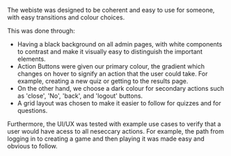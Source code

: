 The webiste was designed to be coherent and easy to use 
for someone, with easy transitions and colour choices.

This was done through:
- Having a black background on all admin pages, with white components to contrast and make it visually easy to distinguish the important elements.
- Action Buttons were given our primary colour, the gradient which changes on hover to signify an action that the user could take. For example, creating a new quiz or getting to the results page.
- On the other hand, we choose a dark colour for secondary actions such as 'close', 'No', 'back', and 'logout' buttons.
- A grid layout was chosen to make it easier to follow for quizzes and for questions. 

Furthermore, the UI/UX was tested with example use cases to verify that a user would have acess to all neseccary actions. For example, the path from logging in to creating a game and then playing it was made easy and obvious to follow.
